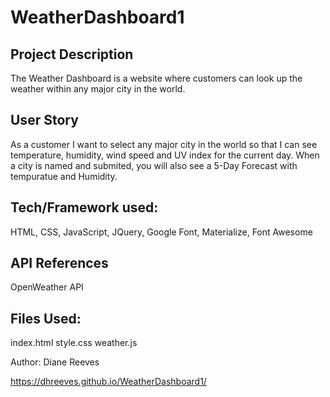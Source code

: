 # WeatherDashboard1

## Project Description
The Weather Dashboard is a website where customers can look up the weather within any major city in the world.

## User Story
As a customer
I want to select any major city in the world
so that I can see temperature, humidity, wind speed and UV index for the current day. 
When a city is named and submited, you will also see a 5-Day Forecast with tempuratue and Humidity.

## Tech/Framework used:
HTML, CSS, JavaScript, JQuery, Google Font, Materialize, Font Awesome

## API References
OpenWeather API


## Files Used:
index.html
style.css
weather.js


Author: Diane Reeves

https://dhreeves.github.io/WeatherDashboard1/
